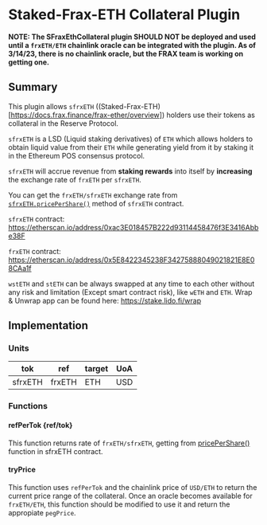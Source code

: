# Staked-Frax-ETH Collateral Plugin

**NOTE: The SFraxEthCollateral plugin SHOULD NOT be deployed and used until a `frxETH/ETH` chainlink oracle can be integrated with the plugin. As of 3/14/23, there is no chainlink oracle, but the FRAX team is working on getting one.**

## Summary

This plugin allows `sfrxETH` ((Staked-Frax-ETH)[https://docs.frax.finance/frax-ether/overview]) holders use their tokens as collateral in the Reserve Protocol.

`sfrxETH` is a LSD (Liquid staking derivatives) of `ETH` which allows holders to obtain liquid value from their `ETH` while generating yield from it by staking it in the Ethereum POS consensus protocol.

`sfrxETH` will accrue revenue from **staking rewards** into itself by **increasing** the exchange rate of `frxETH` per `sfrxETH`.

You can get the `frxETH/sfrxETH` exchange rate from [`sfrxETH.pricePerShare()`](https://github.com/FraxFinance/frxETH-public/blob/master/src/sfrxETH.sol#L82) method of `sfrxETH` contract.

`sfrxETH` contract: <https://etherscan.io/address/0xac3E018457B222d93114458476f3E3416Abbe38F>

`frxETH` contract: <https://etherscan.io/address/0x5E8422345238F34275888049021821E8E08CAa1f>

`wstETH` and `stETH` can be always swapped at any time to each other without any risk and limitation (Except smart contract risk), like `wETH` and `ETH`. Wrap & Unwrap app can be found here: <https://stake.lido.fi/wrap>

## Implementation

### Units

| tok     | ref    | target | UoA |
| ------- | ------ | ------ | --- |
| sfrxETH | frxETH | ETH    | USD |

### Functions

#### refPerTok {ref/tok}

This function returns rate of `frxETH/sfrxETH`, getting from [pricePerShare()](https://github.com/FraxFinance/frxETH-public/blob/master/src/sfrxETH.sol#L82) function in sfrxETH contract.

#### tryPrice

This function uses `refPerTok` and the chainlink price of `USD/ETH` to return the current price range of the collateral. Once an oracle becomes available for `frxETH/ETH`, this function should be modified to use it and return the appropiate `pegPrice`.
